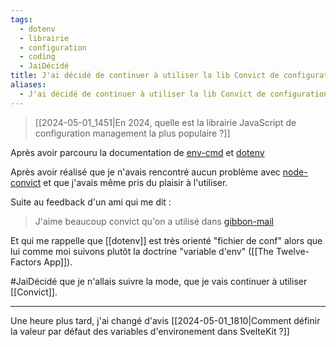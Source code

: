 ```yaml
---
tags:
  - dotenv
  - librairie
  - configuration
  - coding
  - JaiDécidé
title: J'ai décidé de continuer à utiliser la lib Convict de configuration management
aliases:
  - J'ai décidé de continuer à utiliser la lib Convict de configuration management
---
```

> [[2024-05-01_1451|En 2024, quelle est la librairie JavaScript de configuration management la plus populaire ?]]

Après avoir parcouru la documentation de [env-cmd](https://github.com/toddbluhm/env-cmd) et [dotenv](https://github.com/motdotla/dotenv)

Après avoir réalisé que je n'avais rencontré aucun problème avec [node-convict](https://github.com/mozilla/node-convict) et que j'avais même pris du plaisir à l'utiliser.

Suite au feedback d'un ami qui me dit :

> J'aime beaucoup convict qu'on a utilisé dans [gibbon-mail](https://github.com/stephane-klein/gibbon-mail)

Et qui me rappelle que [[dotenv]] est très orienté "fichier de conf" alors que lui comme moi suivons plutôt la doctrine "variable d'env" ([[The Twelve-Factors App]]).
  
#JaiDécidé que je n'allais suivre la mode, que je vais continuer à utiliser [[Convict]].

---

Une heure plus tard, j'ai changé d'avis [[2024-05-01_1810|Comment définir la valeur par défaut des variables d'environement dans SvelteKit ?]]